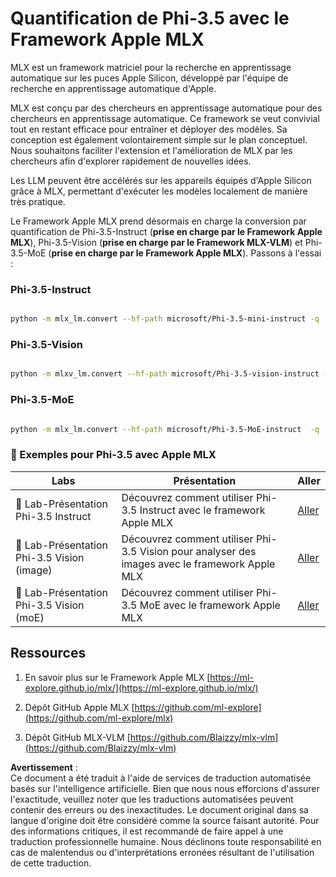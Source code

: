 # **Quantification de Phi-3.5 avec le Framework Apple MLX**

MLX est un framework matriciel pour la recherche en apprentissage automatique sur les puces Apple Silicon, développé par l'équipe de recherche en apprentissage automatique d'Apple.

MLX est conçu par des chercheurs en apprentissage automatique pour des chercheurs en apprentissage automatique. Ce framework se veut convivial tout en restant efficace pour entraîner et déployer des modèles. Sa conception est également volontairement simple sur le plan conceptuel. Nous souhaitons faciliter l'extension et l'amélioration de MLX par les chercheurs afin d'explorer rapidement de nouvelles idées.

Les LLM peuvent être accélérés sur les appareils équipés d'Apple Silicon grâce à MLX, permettant d'exécuter les modèles localement de manière très pratique.

Le Framework Apple MLX prend désormais en charge la conversion par quantification de Phi-3.5-Instruct (**prise en charge par le Framework Apple MLX**), Phi-3.5-Vision (**prise en charge par le Framework MLX-VLM**) et Phi-3.5-MoE (**prise en charge par le Framework Apple MLX**). Passons à l'essai :

### **Phi-3.5-Instruct**

```bash

python -m mlx_lm.convert --hf-path microsoft/Phi-3.5-mini-instruct -q

```

### **Phi-3.5-Vision**

```bash

python -m mlxv_lm.convert --hf-path microsoft/Phi-3.5-vision-instruct -q

```

### **Phi-3.5-MoE**

```bash

python -m mlx_lm.convert --hf-path microsoft/Phi-3.5-MoE-instruct  -q

```

### **🤖 Exemples pour Phi-3.5 avec Apple MLX**

| Labs    | Présentation | Aller |
| -------- | ------- |  ------- |
| 🚀 Lab-Présentation Phi-3.5 Instruct  | Découvrez comment utiliser Phi-3.5 Instruct avec le framework Apple MLX   |  [Aller](../../../../../code/09.UpdateSamples/Aug/mlx-phi35-instruct.ipynb)    |
| 🚀 Lab-Présentation Phi-3.5 Vision (image) | Découvrez comment utiliser Phi-3.5 Vision pour analyser des images avec le framework Apple MLX     |  [Aller](../../../../../code/09.UpdateSamples/Aug/mlx-phi35-vision.ipynb)    |
| 🚀 Lab-Présentation Phi-3.5 Vision (moE)   | Découvrez comment utiliser Phi-3.5 MoE avec le framework Apple MLX  |  [Aller](../../../../../code/09.UpdateSamples/Aug/mlx-phi35-moe.ipynb)    |

## **Ressources**

1. En savoir plus sur le Framework Apple MLX [https://ml-explore.github.io/mlx/](https://ml-explore.github.io/mlx/)

2. Dépôt GitHub Apple MLX [https://github.com/ml-explore](https://github.com/ml-explore/mlx)

3. Dépôt GitHub MLX-VLM [https://github.com/Blaizzy/mlx-vlm](https://github.com/Blaizzy/mlx-vlm)

**Avertissement** :  
Ce document a été traduit à l'aide de services de traduction automatisée basés sur l'intelligence artificielle. Bien que nous nous efforcions d'assurer l'exactitude, veuillez noter que les traductions automatisées peuvent contenir des erreurs ou des inexactitudes. Le document original dans sa langue d'origine doit être considéré comme la source faisant autorité. Pour des informations critiques, il est recommandé de faire appel à une traduction professionnelle humaine. Nous déclinons toute responsabilité en cas de malentendus ou d'interprétations erronées résultant de l'utilisation de cette traduction.